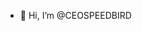 - 👋 Hi, I’m @CEOSPEEDBIRD


<!---
CEOSPEEDBIRD/CEOSPEEDBIRD is a ✨ special ✨ repository because its `README.md` (this file) appears on your GitHub profile.
You can click the Preview link to take a look at your changes.
--->
